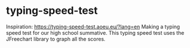 # typing-speed-test
Inspiration: https://typing-speed-test.aoeu.eu/?lang=en
Making a typing speed test for our high school summative.
This typing speed test uses the JFreechart library to graph all the scores.
